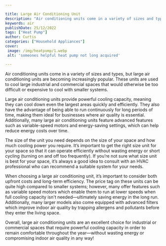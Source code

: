 ```yaml
---

title: Large Air Conditioning Unit
description: "Air conditioning units come in a variety of sizes and types, but large air conditioning units are becoming increasingly popular. T...learn more"
keywords: air
publishDate: 25/12/2022
tags: ["Heat Pump"]
author: Curtis
categories: ["Household Appliances"]
cover: 
 image: /img/heatpump/1.webp
 alt: 'someones helpful heat pump not long acquired'

---
```


Air conditioning units come in a variety of sizes and types, but large air conditioning units are becoming increasingly popular. These units are used to cool large industrial and commercial spaces that would otherwise be too difficult or expensive to cool with smaller systems.

Large air conditioning units provide powerful cooling capacity, meaning they can cool down even the largest areas quickly and efficiently. They also have the advantage of being able to run continuously for long periods of time, making them ideal for businesses where air quality is essential. Additionally, many large air conditioning units feature advanced features such as variable-speed motors and energy-saving settings, which can help reduce energy costs over time.

The size of the unit you need depends on the size of your space and how much cooling power you require. It’s important to get the right size unit for your space so that it can operate efficiently without wasting energy or short cycling (turning on and off too frequently). If you’re not sure what size unit is best for your space, it’s always a good idea to consult with an HVAC professional who can recommend a suitable system for your needs.

When choosing a large air conditioning unit, it’s important to consider both upfront costs and long-term efficiency. The price tag on these units can be quite high compared to smaller systems; however, many offer features such as variable speed motors which enable them to run at lower speeds when full cooling capacity isn't needed—ultimately saving energy in the long run. Additionally, many larger models also come equipped with advanced filters which improve indoor air quality by trapping allergens and pollutants before they enter the living space. 

Overall, large air conditioning units are an excellent choice for industrial or commercial spaces that require powerful cooling capacity in order to remain comfortable throughout the year—without wasting energy or compromising indoor air quality in any way!

